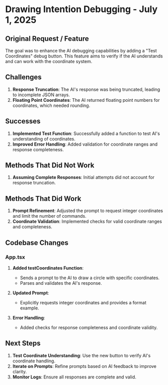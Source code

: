 # Drawing Intention Debugging - July 1, 2025

## Original Request / Feature
The goal was to enhance the AI debugging capabilities by adding a "Test Coordinates" debug button. This feature aims to verify if the AI understands and can work with the coordinate system.

## Challenges
1. **Response Truncation**: The AI's response was being truncated, leading to incomplete JSON arrays.
2. **Floating Point Coordinates**: The AI returned floating point numbers for coordinates, which needed rounding.

## Successes
1. **Implemented Test Function**: Successfully added a function to test AI's understanding of coordinates.
2. **Improved Error Handling**: Added validation for coordinate ranges and response completeness.

## Methods That Did Not Work
1. **Assuming Complete Responses**: Initial attempts did not account for response truncation.

## Methods That Did Work
1. **Prompt Refinement**: Adjusted the prompt to request integer coordinates and limit the number of commands.
2. **Coordinate Validation**: Implemented checks for valid coordinate ranges and completeness.

## Codebase Changes

### App.tsx
1. **Added testCoordinates Function**:
   - Sends a prompt to the AI to draw a circle with specific coordinates.
   - Parses and validates the AI's response.

2. **Updated Prompt**:
   - Explicitly requests integer coordinates and provides a format example.

3. **Error Handling**:
   - Added checks for response completeness and coordinate validity.

## Next Steps
1. **Test Coordinate Understanding**: Use the new button to verify AI's coordinate handling.
2. **Iterate on Prompts**: Refine prompts based on AI feedback to improve clarity.
3. **Monitor Logs**: Ensure all responses are complete and valid. 